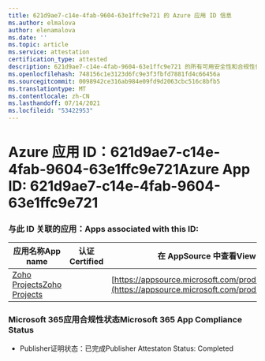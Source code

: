 ```yaml
---
title: 621d9ae7-c14e-4fab-9604-63e1ffc9e721 的 Azure 应用 ID 信息
ms.author: elmalova
author: elenamalova
ms.date: ''
ms.topic: article
ms.service: attestation
certification_type: attested
description: 621d9ae7-c14e-4fab-9604-63e1ffc9e721 的所有可用安全性和合规性信息。
ms.openlocfilehash: 748156c1e3123d6fc9e3f3fbfd7881fd4c66456a
ms.sourcegitcommit: 0098942ce316ab984e09fd9d2063cbc516c8bfb5
ms.translationtype: MT
ms.contentlocale: zh-CN
ms.lasthandoff: 07/14/2021
ms.locfileid: "53422953"
---
```

# <a name="azure-app-id-621d9ae7-c14e-4fab-9604-63e1ffc9e721"></a><span data-ttu-id="fa8ea-103">Azure 应用 ID：621d9ae7-c14e-4fab-9604-63e1ffc9e721</span><span class="sxs-lookup"><span data-stu-id="fa8ea-103">Azure App ID: 621d9ae7-c14e-4fab-9604-63e1ffc9e721</span></span>


### <a name="apps-associated-with-this-id"></a><span data-ttu-id="fa8ea-104">与此 ID 关联的应用：</span><span class="sxs-lookup"><span data-stu-id="fa8ea-104">Apps associated with this ID:</span></span>
| <span data-ttu-id="fa8ea-105">**应用名称**</span><span class="sxs-lookup"><span data-stu-id="fa8ea-105">**App name**</span></span> | <span data-ttu-id="fa8ea-106">**认证**</span><span class="sxs-lookup"><span data-stu-id="fa8ea-106">**Certified**</span></span> | <span data-ttu-id="fa8ea-107">**在 AppSource 中查看**</span><span class="sxs-lookup"><span data-stu-id="fa8ea-107">**View in AppSource**</span></span> |
|-|-|-|
| [<span data-ttu-id="fa8ea-108">Zoho Projects</span><span class="sxs-lookup"><span data-stu-id="fa8ea-108">Zoho Projects</span></span>](https://docs.microsoft.com/en-us/microsoft-365-app-certification/forward/WA104381668) |  | [https://appsource.microsoft.com/product/office/WA104381668](https://appsource.microsoft.com/product/office/WA104381668) |

### <a name="microsoft-365-app-compliance-status"></a><span data-ttu-id="fa8ea-109">Microsoft 365应用合规性状态</span><span class="sxs-lookup"><span data-stu-id="fa8ea-109">Microsoft 365 App Compliance Status</span></span>
- <span data-ttu-id="fa8ea-110">Publisher证明状态：已完成</span><span class="sxs-lookup"><span data-stu-id="fa8ea-110">Publisher Attestaton Status: Completed</span></span>
